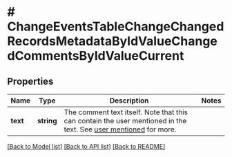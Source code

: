 # # ChangeEventsTableChangeChangedRecordsMetadataByIdValueChangedCommentsByIdValueCurrent

## Properties

Name | Type | Description | Notes
------------ | ------------- | ------------- | -------------
**text** | **string** | The comment text itself. Note that this can contain the user mentioned in the text. See [user mentioned](/api/model/user-mentioned) for more. |

[[Back to Model list]](../../README.md#models) [[Back to API list]](../../README.md#endpoints) [[Back to README]](../../README.md)
